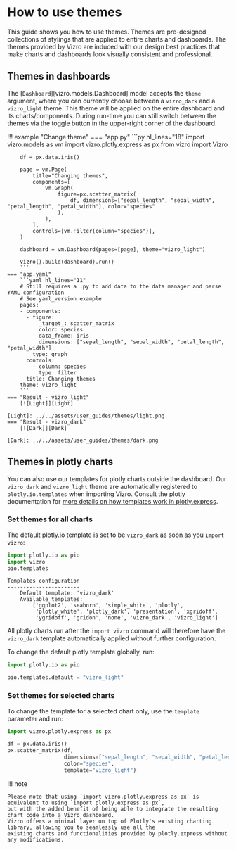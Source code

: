 # How to use themes

This guide shows you how to use themes. Themes are pre-designed collections of stylings that are applied to entire charts and dashboards.
The themes provided by Vizro are induced with our design best practices that make charts and dashboards look visually consistent and professional.

## Themes in dashboards
The [`Dashboard`][vizro.models.Dashboard] model accepts the `theme` argument, where you can currently choose between
a `vizro_dark` and a `vizro_light` theme. This theme will be applied on the entire dashboard and its charts/components. During run-time
you can still switch between the themes via the toggle button in the upper-right corner of the dashboard.

!!! example "Change theme"
    === "app.py"
        ```py hl_lines="18"
        import vizro.models as vm
        import vizro.plotly.express as px
        from vizro import Vizro

        df = px.data.iris()

        page = vm.Page(
            title="Changing themes",
            components=[
                vm.Graph(
                    figure=px.scatter_matrix(
                        df, dimensions=["sepal_length", "sepal_width", "petal_length", "petal_width"], color="species"
                    ),
                ),
            ],
            controls=[vm.Filter(column="species")],
        )

        dashboard = vm.Dashboard(pages=[page], theme="vizro_light")

        Vizro().build(dashboard).run()
        ```
    === "app.yaml"
        ```yaml hl_lines="11"
        # Still requires a .py to add data to the data manager and parse YAML configuration
        # See yaml_version example
        pages:
        - components:
          - figure:
              _target_: scatter_matrix
              color: species
              data_frame: iris
              dimensions: ["sepal_length", "sepal_width", "petal_length", "petal_width"]
            type: graph
          controls:
            - column: species
              type: filter
          title: Changing themes
        theme: vizro_light
        ```
    === "Result - vizro_light"
        [![Light]][Light]

    [Light]: ../../assets/user_guides/themes/light.png
    === "Result - vizro_dark"
        [![Dark]][Dark]

    [Dark]: ../../assets/user_guides/themes/dark.png


## Themes in plotly charts
You can also use our templates for plotly charts outside the dashboard.
Our `vizro_dark` and `vizro_light` theme are automatically registered to `plotly.io.templates` when importing Vizro.
Consult the plotly documentation for [more details on how templates work in plotly.express](https://plotly.com/python/templates/#theming-and-templates).

### Set themes for all charts
The default plotly.io template is set to be `vizro_dark` as soon as you `import vizro`:

```py
import plotly.io as pio
import vizro
pio.templates
```


```text title="Result"
Templates configuration
-----------------------
    Default template: 'vizro_dark'
    Available templates:
        ['ggplot2', 'seaborn', 'simple_white', 'plotly',
         'plotly_white', 'plotly_dark', 'presentation', 'xgridoff',
         'ygridoff', 'gridon', 'none', 'vizro_dark', 'vizro_light']
```


All plotly charts run after the `import vizro` command will therefore have the `vizro_dark` template automatically
applied without further configuration.

To change the default plotly template globally, run:

```python
import plotly.io as pio

pio.templates.default = "vizro_light"
```

### Set themes for selected charts
To change the template for a selected chart only, use the `template` parameter and run:

```python
import vizro.plotly.express as px

df = px.data.iris()
px.scatter_matrix(df,
                  dimensions=["sepal_length", "sepal_width", "petal_length", "petal_width"],
                  color="species",
                  template="vizro_light")
```

!!! note

    Please note that using `import vizro.plotly.express as px` is equivalent to using `import plotly.express as px`,
    but with the added benefit of being able to integrate the resulting chart code into a Vizro dashboard.
    Vizro offers a minimal layer on top of Plotly's existing charting library, allowing you to seamlessly use all the
    existing charts and functionalities provided by plotly.express without any modifications.
